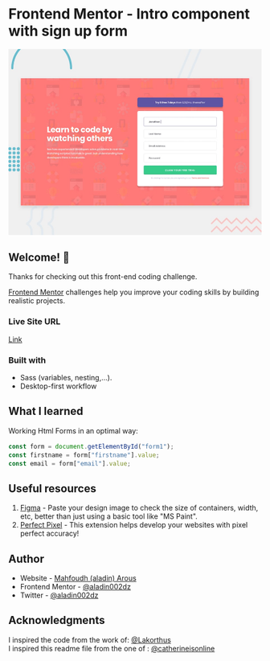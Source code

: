 # Frontend Mentor - Intro component with sign up form

![Design preview for the Intro component with sign up form coding challenge](./design/desktop-preview.jpg)

## Welcome! 👋

Thanks for checking out this front-end coding challenge.

[Frontend Mentor](https://www.frontendmentor.io) challenges help you improve your coding skills by building realistic projects.

### Live Site URL

[Link](https://aladin002dz.github.io/ui-challenges/20-intro-component-with-signup-form/)

### Built with

- Sass (variables, nesting,...).
- Desktop-first workflow

## What I learned

Working Html Forms in an optimal way:

```js
const form = document.getElementById("form1");
const firstname = form["firstname"].value;
const email = form["email"].value;
```

## Useful resources

1. [Figma]("https://www.figma.com/") - Paste your design image to check the size of containers, width, etc, better than just using a basic tool like "MS Paint".
1. [Perfect Pixel](https://chrome.google.com/webstore/detail/perfectpixel-by-welldonec/dkaagdgjmgdmbnecmcefdhjekcoceebi) - This extension helps develop your websites with pixel perfect accuracy!

## Author

- Website - [Mahfoudh (aladin) Arous](https://aladin002dz.github.io/)
- Frontend Mentor - [@aladin002dz](https://www.frontendmentor.io/profile/aladin002dz)
- Twitter - [@aladin002dz](https://twitter.com/aladin002dz)

## Acknowledgments

I inspired the code from the work of: [@Lakorthus](https://github.com/Lakorthus/FrontendMentorChallenge/blob/main/intro-component-with-signup-form-master/script.js)  
I inspired this readme file from the one of : [@catherineisonline](https://www.frontendmentor.io/profile/catherineisonline)
